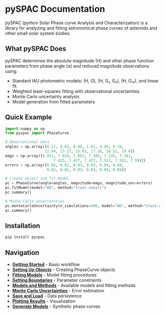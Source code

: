 # pySPAC Documentation

pySPAC (python Solar Phase curve Analysis and Characterization) is a library for analyzing and fitting astronomical phase curves of asteroids and other small solar system bodies.

## What pySPAC Does

pySPAC determines the absolute magnitude (H) and other phase function parameters from phase angle (α) and reduced magnitude observations using:

- Standard IAU photometric models: (H, G), (H, G₁, G₂), (H, G₁₂), and linear fit
- Weighted least-squares fitting with observational uncertainties
- Monte Carlo uncertainty analysis
- Model generation from fitted parameters

## Quick Example

```python
import numpy as np
from pyspac import PhaseCurve

# Observational data
angles = np.array([0.17, 0.63, 0.98, 1.62, 4.95, 9.78,
                  12.94, 13.27, 13.81, 17.16, 18.52, 19.4])
mags = np.array([6.911, 7.014, 7.052, 7.105, 7.235, 7.341,
                      7.425, 7.427, 7.437, 7.511, 7.551, 7.599])
errors = np.array([0.02, 0.02, 0.03, 0.03, 0.04, 0.04,
                   0.02, 0.02, 0.03, 0.03, 0.04, 0.04])

# Create object and fit model
pc = PhaseCurve(angle=angles, magnitude=mags, magnitude_unc=errors)
pc.fitModel(model="HG", method="trust-constr")
pc.summary()

# Monte Carlo uncertainties
pc.monteCarloUncertainty(n_simulations=500, model="HG", method="trust-constr")
pc.summary()
```

## Installation

```bash
pip install pyspac
```

## Navigation

- **[Getting Started](getting-started.md)** - Basic workflow
- **[Setting Up Objects](setup-objects.md)** - Creating PhaseCurve objects
- **[Fitting Models](fitting-models.md)** - Model fitting procedures
- **[Setting Boundaries](boundaries.md)** - Parameter constraints
- **[Models and Methods](models-methods.md)** - Available models and fitting methods
- **[Monte Carlo Uncertainties](uncertainties.md)** - Error estimation
- **[Save and Load](save-load.md)** - Data persistence
- **[Plotting Results](plotting.md)** - Visualization
- **[Generate Models](generate-models.md)** - Synthetic phase curves
